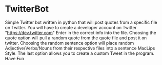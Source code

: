 TwitterBot
==========

Simple Twitter bot written in python that will post quotes from a specific file on Twitter. 
You will have to create a developer account on Twitter "https://dev.twitter.com"
Enter in the correct info into the file. 
Choosing the quote option will pull a random quote from the quote file and post it on twitter. 
Choosing the random sentence option will place random Adjective/Verbs/Nouns from their respective files
into a sentence MadLips Style. 
The last option allows you to create a custom Tweet in the program. 
Have Fun
